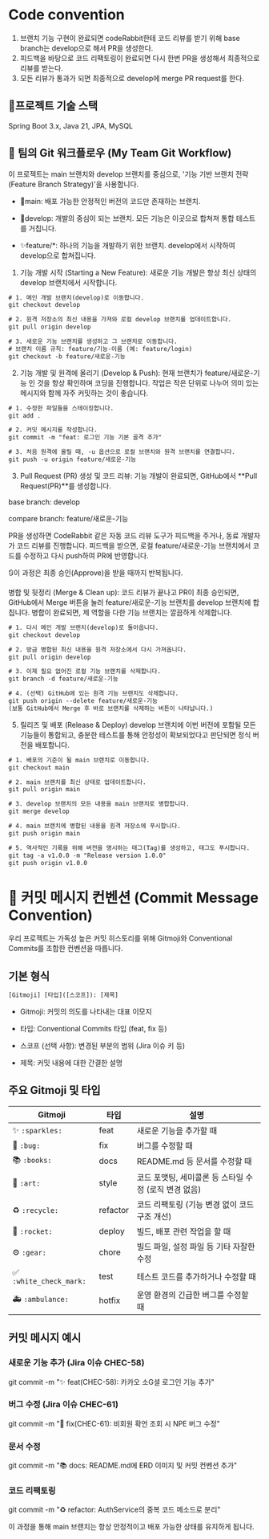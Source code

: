 # Code convention
1. 브랜치 기능 구현이 완료되면 codeRabbit한테 코드 리뷰를 받기 위해 base branch는 develop으로 해서 PR을 생성한다.
2. 피드백을 바탕으로 코드 리팩토링이 완료되면 다시 한번 PR을 생성해서 최종적으로 리뷰를 받는다.
3. 모든 리뷰가 통과가 되면 최종적으로 develop에 merge PR request를 한다.

## 🔧프로젝트 기술 스택
Spring Boot 3.x, Java 21, JPA, MySQL

## 🚀 팀의 Git 워크플로우 (My Team Git Workflow)

이 프로젝트는 main 브랜치와 develop 브랜치를 중심으로, '기능 기반 브랜치 전략(Feature Branch Strategy)'을 사용합니다.

- 🚢main: 배포 가능한 안정적인 버전의 코드만 존재하는 브랜치.

- 🔧develop: 개발의 중심이 되는 브랜치. 모든 기능은 이곳으로 합쳐져 통합 테스트를 거칩니다.

- ✨feature/*: 하나의 기능을 개발하기 위한 브랜치. develop에서 시작하여 develop으로 합쳐집니다.

1. 기능 개발 시작 (Starting a New Feature): 새로운 기능 개발은 항상 최신 상태의 develop 브랜치에서 시작합니다.
```txt
# 1. 메인 개발 브랜치(develop)로 이동합니다.
git checkout develop

# 2. 원격 저장소의 최신 내용을 가져와 로컬 develop 브랜치를 업데이트합니다.
git pull origin develop

# 3. 새로운 기능 브랜치를 생성하고 그 브랜치로 이동합니다.
# 브랜치 이름 규칙: feature/기능-이름 (예: feature/login)
git checkout -b feature/새로운-기능
```

2. 기능 개발 및 원격에 올리기 (Develop & Push): 현재 브랜치가 feature/새로운-기능 인 것을 항상 확인하며 코딩을 진행합니다. 작업은 작은 단위로 나누어 의미 있는 메시지와 함께 자주 커밋하는 것이 좋습니다.

```txt
# 1. 수정한 파일들을 스테이징합니다.
git add .

# 2. 커밋 메시지를 작성합니다.
git commit -m "feat: 로그인 기능 기본 골격 추가"

# 3. 처음 원격에 올릴 때, -u 옵션으로 로컬 브랜치와 원격 브랜치를 연결합니다.
git push -u origin feature/새로운-기능
```

3. Pull Request (PR) 생성 및 코드 리뷰: 기능 개발이 완료되면, GitHub에서 **Pull Request(PR)**를 생성합니다.

base branch: develop

compare branch: feature/새로운-기능

PR을 생성하면 CodeRabbit 같은 자동 코드 리뷰 도구가 피드백을 주거나, 동료 개발자가 코드 리뷰를 진행합니다. 피드백을 받으면, 로컬 feature/새로운-기능 브랜치에서 코드를 수정하고 다시 push하여 PR에 반영합니다.

🔃이 과정은 최종 승인(Approve)을 받을 때까지 반복됩니다.

병합 및 뒷정리 (Merge & Clean up): 코드 리뷰가 끝나고 PR이 최종 승인되면, GitHub에서 Merge 버튼을 눌러 feature/새로운-기능 브랜치를 develop 브랜치에 합칩니다.
병합이 완료되면, 제 역할을 다한 기능 브랜치는 깔끔하게 삭제합니다.

```txt
# 1. 다시 메인 개발 브랜치(develop)로 돌아옵니다.
git checkout develop

# 2. 방금 병합된 최신 내용을 원격 저장소에서 다시 가져옵니다.
git pull origin develop

# 3. 이제 필요 없어진 로컬 기능 브랜치를 삭제합니다.
git branch -d feature/새로운-기능

# 4. (선택) GitHub에 있는 원격 기능 브랜치도 삭제합니다.
git push origin --delete feature/새로운-기능
(보통 GitHub에서 Merge 후 바로 브랜치를 삭제하는 버튼이 나타납니다.)
```

5. 릴리즈 및 배포 (Release & Deploy) develop 브랜치에 이번 버전에 포함될 모든 기능들이 통합되고, 충분한 테스트를 통해 안정성이 확보되었다고 판단되면 정식 버전을 배포합니다.

```txt
# 1. 배포의 기준이 될 main 브랜치로 이동합니다.
git checkout main

# 2. main 브랜치를 최신 상태로 업데이트합니다.
git pull origin main

# 3. develop 브랜치의 모든 내용을 main 브랜치로 병합합니다.
git merge develop

# 4. main 브랜치에 병합된 내용을 원격 저장소에 푸시합니다.
git push origin main

# 5. 역사적인 기록을 위해 버전을 명시하는 태그(Tag)를 생성하고, 태그도 푸시합니다.
git tag -a v1.0.0 -m "Release version 1.0.0"
git push origin v1.0.0
```

# 💬 커밋 메시지 컨벤션 (Commit Message Convention)
우리 프로젝트는 가독성 높은 커밋 히스토리를 위해 Gitmoji와 Conventional Commits를 조합한 컨벤션을 따릅니다.

## 기본 형식
```txt
[Gitmoji] [타입]([스코프]): [제목]
```

- Gitmoji: 커밋의 의도를 나타내는 대표 이모지

- 타입: Conventional Commits 타입 (feat, fix 등)

- 스코프 (선택 사항): 변경된 부분의 범위 (Jira 이슈 키 등)

- 제목: 커밋 내용에 대한 간결한 설명

## 주요 Gitmoji 및 타입

| Gitmoji | 타입 | 설명 |
|---|---|---|
| ✨ `:sparkles:` | feat | 새로운 기능을 추가할 때 |
| 🐛 `:bug:` | fix | 버그를 수정할 때 |
| 📚 `:books:` | docs | README.md 등 문서를 수정할 때 | <- 이건 깃허브에서 바로 수정 가능하니 무시하셔도 됩니다.
| 🎨 `:art:` | style | 코드 포맷팅, 세미콜론 등 스타일 수정 (로직 변경 없음) |
| ♻️ `:recycle:` | refactor | 코드 리팩토링 (기능 변경 없이 코드 구조 개선) |
| 🚀 `:rocket:` | deploy | 빌드, 배포 관련 작업을 할 때 |
| ⚙️ `:gear:` | chore | 빌드 파일, 설정 파일 등 기타 자잘한 수정 |
| ✅ `:white_check_mark:` | test | 테스트 코드를 추가하거나 수정할 때 |
| 🚑 `:ambulance:` | hotfix | 운영 환경의 긴급한 버그를 수정할 때 |



## 커밋 메시지 예시
### 새로운 기능 추가 (Jira 이슈 CHEC-58)
git commit -m "✨ feat(CHEC-58): 카카오 소G셜 로그인 기능 추가"

### 버그 수정 (Jira 이슈 CHEC-61)
git commit -m "🐛 fix(CHEC-61): 비회원 확언 조회 시 NPE 버그 수정"

### 문서 수정
git commit -m "📚 docs: README.md에 ERD 이미지 및 커밋 컨벤션 추가"

### 코드 리팩토링
git commit -m "♻️ refactor: AuthService의 중복 코드 메소드로 분리"


이 과정을 통해 main 브랜치는 항상 안정적이고 배포 가능한 상태를 유지하게 됩니다.

